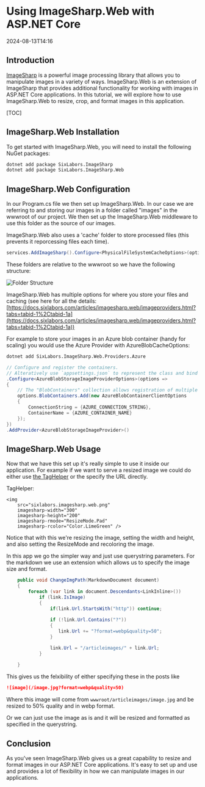 ﻿# Using  ImageSharp.Web with ASP.NET Core

<datetime class="hidden">2024-08-13T14:16</datetime>
<!--category-- ASP.NET, ImageSharp -->

## Introduction
[ImageSharp](https://docs.sixlabors.com/index.html) is a powerful image processing library that allows you to manipulate images in a variety of ways. ImageSharp.Web is an extension of ImageSharp that provides additional functionality for working with images in ASP.NET Core applications. In this tutorial, we will explore how to use ImageSharp.Web to resize, crop, and format images in this application.


[TOC]
## ImageSharp.Web Installation
To get started with ImageSharp.Web, you will need to install the following NuGet packages:

```bash
dotnet add package SixLabors.ImageSharp
dotnet add package SixLabors.ImageSharp.Web
```

## ImageSharp.Web Configuration
In our Program.cs file we then set up ImageSharp.Web. In our case we are referring to and storing our images in a folder called "images" in the wwwroot of our project. We then set up the ImageSharp.Web middleware to use this folder as the source of our images. 

ImageSharp.Web also uses a 'cache' folder to store processed files (this prevents it reporcessing files each time). 

```csharp
services.AddImageSharp().Configure<PhysicalFileSystemCacheOptions>(options => options.CacheFolder = "cache");
```

These folders are relative to the wwwroot so we have the following structure:

![Folder Structure](/cachefolder.png)

ImageSharp.Web has multiple options for where you store your files and caching (see here for all the details: [https://docs.sixlabors.com/articles/imagesharp.web/imageproviders.html?tabs=tabid-1%2Ctabid-1a](https://docs.sixlabors.com/articles/imagesharp.web/imageproviders.html?tabs=tabid-1%2Ctabid-1a))

For example to store your images in an Azure blob container (handy for scaling) you would use the Azure Provider with  AzureBlobCacheOptions:

```bash
dotnet add SixLabors.ImageSharp.Web.Providers.Azure
```

```csharp
// Configure and register the containers.  
// Alteratively use `appsettings.json` to represent the class and bind those settings.
.Configure<AzureBlobStorageImageProviderOptions>(options =>
{
    // The "BlobContainers" collection allows registration of multiple containers.
    options.BlobContainers.Add(new AzureBlobContainerClientOptions
    {
        ConnectionString = {AZURE_CONNECTION_STRING},
        ContainerName = {AZURE_CONTAINER_NAME}
    });
})
.AddProvider<AzureBlobStorageImageProvider>()
```

## ImageSharp.Web Usage
Now that we have this set up it's really simple to use it inside our application. For example if we want to serve a resized image we could do either use [the TagHelper](https://sixlabors.com/posts/announcing-imagesharp-web-300/#imagetaghelper) or the specify the URL directly.

TagHelper:
```razor
<img
    src="sixlabors.imagesharp.web.png"
    imagesharp-width="300"
    imagesharp-height="200"
    imagesharp-rmode="ResizeMode.Pad"
    imagesharp-rcolor="Color.LimeGreen" />

```
Notice that with this we're resizing the image, setting the width and height, and also setting the ResizeMode and recoloring the image.

In this app we go the simpler way and just use querystring parameters. For the markdown we use an extension which allows us to specify the image size and format. 

```csharp
    public void ChangeImgPath(MarkdownDocument document)
    {
        foreach (var link in document.Descendants<LinkInline>())
            if (link.IsImage)
            {
                if(link.Url.StartsWith("http")) continue;
                
                if (!link.Url.Contains("?"))
                {
                   link.Url += "?format=webp&quality=50";
                }

                link.Url = "/articleimages/" + link.Url;
            }
               
    }
```

This gives us the felxibility of either specifying these in the posts like 

```markdown
![image](/image.jpg?format=webp&quality=50)
```

Where this image will come from `wwwroot/articleimages/image.jpg` and be resized to 50% quality and in webp format.

Or we can just use the image as is and it will be resized and formatted as specified in the querystring.

## Conclusion
As you've seen ImageSharp.Web gives us a great capability to resize and format images in our ASP.NET Core applications. It's easy to set up and use and provides a lot of flexibility in how we can manipulate images in our applications.